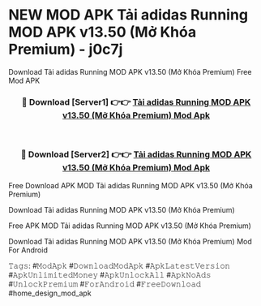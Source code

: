 # NEW MOD APK Tải adidas Running MOD APK v13.50 (Mở Khóa Premium) - j0c7j
Download Tải adidas Running MOD APK v13.50 (Mở Khóa Premium) Free Mod APK

<div align="center">
<h3>🔴 Download [Server1] 👉👉 <a href="https://apk-comot.site?title=Tải_adidas_Running_MOD_APK_v13.50_(Mở_Khóa_Premium)">Tải adidas Running MOD APK v13.50 (Mở Khóa Premium) Mod Apk</a></h3><br>

<h3>🔴 Download [Server2] 👉👉 <a href="https://apk-comot.site?title=Tải_adidas_Running_MOD_APK_v13.50_(Mở_Khóa_Premium)">Tải adidas Running MOD APK v13.50 (Mở Khóa Premium) Mod Apk</a></h3>
</div>


Free Download APK MOD Tải adidas Running MOD APK v13.50 (Mở Khóa Premium)

Download Tải adidas Running MOD APK v13.50 (Mở Khóa Premium) 

Free APK MOD Tải adidas Running MOD APK v13.50 (Mở Khóa Premium) 

Download Tải adidas Running MOD APK v13.50 (Mở Khóa Premium) Mod For Android

𝚃𝚊𝚐𝚜: #𝙼𝚘𝚍𝙰𝚙𝚔 #𝙳𝚘𝚠𝚗𝚕𝚘𝚊𝚍𝙼𝚘𝚍𝙰𝚙𝚔 #𝙰𝚙𝚔𝙻𝚊𝚝𝚎𝚜𝚝𝚅𝚎𝚛𝚜𝚒𝚘𝚗 #𝙰𝚙𝚔𝚄𝚗𝚕𝚒𝚖𝚒𝚝𝚎𝚍𝙼𝚘𝚗𝚎𝚢 #𝙰𝚙𝚔𝚄𝚗𝚕𝚘𝚌𝚔𝙰𝚕𝚕 #𝙰𝚙𝚔𝙽𝚘𝙰𝚍𝚜 #𝚄𝚗𝚕𝚘𝚌𝚔𝙿𝚛𝚎𝚖𝚒𝚞𝚖 #𝙵𝚘𝚛𝙰𝚗𝚍𝚛𝚘𝚒𝚍 #𝙵𝚛𝚎𝚎𝙳𝚘𝚠𝚗𝚕𝚘𝚊𝚍 #home_design_mod_apk